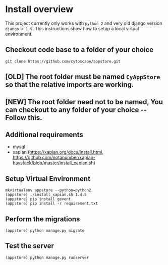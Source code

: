 # Install overview
This project currently only works with `python 2` and very old django version `django < 1.9`.
This instructions show how to setup a local virtual environment.

## Checkout code base to a folder of your choice
```
git clone https://github.com/cytoscape/appstore.git
```
## [OLD]   The root folder must be named `CyAppStore` so that the relative imports are working.
## [NEW] The root folder need not to be named, You can checkout to any folder of your choice -- Follow this.
## Additional requirements
- mysql
- xapian (https://xapian.org/docs/install.html, https://github.com/notanumber/xapian-haystack/blob/master/install_xapian.sh)



## Setup Virtual Environment
```
mkvirtualenv appstore --python=python2
(appstore) ./install_xapian.sh 1.4.5
(appstore) pip install gevent
(appstore) pip install -r requirement.txt
```

## Perform the migrations
```
(appstore) python manage.py migrate
```

## Test the server
```
(appstore) python manage.py runserver
```
